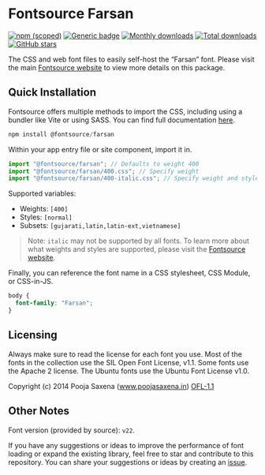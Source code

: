 # Fontsource Farsan

[![npm (scoped)](https://img.shields.io/npm/v/@fontsource/farsan?color=brightgreen)](https://www.npmjs.com/package/@fontsource/farsan) [![Generic badge](https://img.shields.io/badge/fontsource-passing-brightgreen)](https://github.com/fontsource/fontsource) [![Monthly downloads](https://badgen.net/npm/dm/@fontsource/farsan)](https://github.com/fontsource/fontsource) [![Total downloads](https://badgen.net/npm/dt/@fontsource/farsan)](https://github.com/fontsource/fontsource) [![GitHub stars](https://img.shields.io/github/stars/fontsource/fontsource.svg?style=social&label=Star)](https://github.com/fontsource/fontsource/stargazers)

The CSS and web font files to easily self-host the “Farsan” font. Please visit the main [Fontsource website](https://fontsource.org/fonts/farsan) to view more details on this package.

## Quick Installation

Fontsource offers multiple methods to import the CSS, including using a bundler like Vite or using SASS. You can find full documentation [here](https://fontsource.org/docs/getting-started/introduction).

```javascript
npm install @fontsource/farsan
```

Within your app entry file or site component, import it in.

```javascript
import "@fontsource/farsan"; // Defaults to weight 400
import "@fontsource/farsan/400.css"; // Specify weight
import "@fontsource/farsan/400-italic.css"; // Specify weight and style
```

Supported variables:
- Weights: `[400]`
- Styles: `[normal]`
- Subsets: `[gujarati,latin,latin-ext,vietnamese]`

> Note: `italic` may not be supported by all fonts. To learn more about what weights and styles are supported, please visit the [Fontsource website](https://fontsource.org/fonts/farsan).

Finally, you can reference the font name in a CSS stylesheet, CSS Module, or CSS-in-JS.

```css
body {
  font-family: "Farsan";
}
```

## Licensing
Always make sure to read the license for each font you use. Most of the fonts in the collection use the SIL Open Font License, v1.1. Some fonts use the Apache 2 license. The Ubuntu fonts use the Ubuntu Font License v1.0.

Copyright (c) 2014 Pooja Saxena (www.poojasaxena.in)
[OFL-1.1](https://openfontlicense.org)

## Other Notes
Font version (provided by source): `v22`.

If you have any suggestions or ideas to improve the performance of font loading or expand the existing library, feel free to star and contribute to this repository. You can share your suggestions or ideas by creating an [issue](https://github.com/fontsource/fontsource/issues).